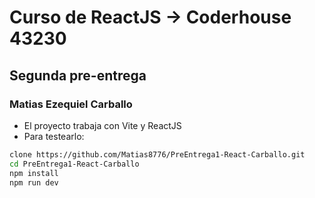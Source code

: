 # Curso de ReactJS -> Coderhouse 43230 
  
 ## Segunda pre-entrega
 ### Matias Ezequiel Carballo
 * El proyecto trabaja con Vite y ReactJS
 * Para testearlo:
 ````bash 
 clone https://github.com/Matias8776/PreEntrega1-React-Carballo.git
 cd PreEntrega1-React-Carballo
 npm install
 npm run dev
 ````
